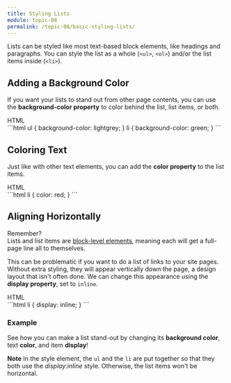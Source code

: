 ```yaml
---
title: Styling Lists
module: topic-08
permalink: /topic-08/basic-styling-lists/
---
```


<div class="divider-heading"></div>

Lists can be styled like most text-based block elements, like headings and paragraphs. You can style the list as a whole (`<ul>`, `<ol>`) and/or the list items inside (`<li>`).


## Adding a Background Color
If you want your lists to stand out from other page contents, you can use the **background-color property** to color behind the list, list items, or both.

<div class="code-heading">
  <span class="html">HTML</span>
</div>
```html
ul {
  background-color: lightgrey;
}
li {
  background-color: green;
}
```


## Coloring Text
Just like with other text elements, you can add the **color property** to the list items.

<div class="code-heading">
  <span class="html">HTML</span>
</div>
```html
li {
  color: red;
}
```


## Aligning Horizontally

<p><span class="remember-text">Remember?</span><br/>
Lists and list items are <a href="../../topic-05/extra-markup#block-level" target="_blank">block-level elements</a>, meaning each will get a full-page line all to themselves.</p>


 This can be problematic if you want to do a list of links to your site pages. Without extra styling, they will appear vertically down the page, a design layout that isn't often done. We can change this appearance using the **display property**, set to `inline`.

 <div class="code-heading">
  <span class="html">HTML</span>
</div>
```html
 li {
   display: inline;
 }
 ```


 <div class="divider-pg"></div>


### Example
See how you can make a list stand-out by changing its **background color**, text **color**, and item **display**!

**Note** In the style element, the `ul` and the `li` are put together so that they both use the _display:inline_ style.  Otherwise, the list items won't be horizontal.

<div class="external-embed">
  <p data-height="600" data-theme-id="30567" data-slug-hash="NWrqqVy" data-default-tab="html,result" data-user="retrog4m3r" data-pen-title="Basic HTML List Stying" class="codepen"></p>
</div>
